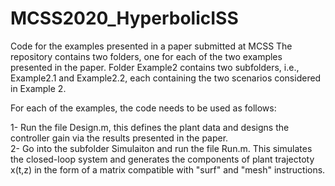 # MCSS2020_HyperbolicISS
Code for the examples presented in a paper submitted at MCSS
The repository contains two folders, one for each of the two examples presented in the paper. 
Folder Example2 contains two subfolders, i.e., Example2.1 and Example2.2, each containing the
two scenarios considered in Example 2. 

For each of the examples, the code needs to be used as follows: 

1- Run the file Design.m, this defines the plant data and designs the controller gain via the results presented in the paper.  
2- Go into the subfolder Simulaiton and run the file Run.m. This simulates the closed-loop system and generates the components of plant trajectoty x(t,z) in the form of a matrix compatible with "surf" and "mesh" instructions.     

